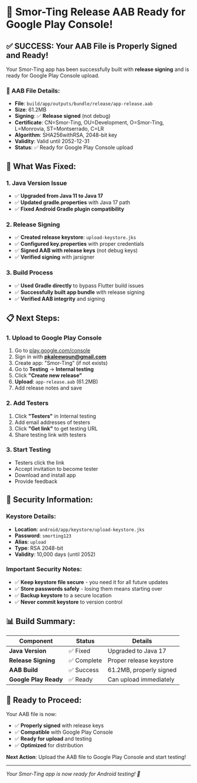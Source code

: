 # 🎉 Smor-Ting Release AAB Ready for Google Play Console!

## ✅ **SUCCESS: Your AAB File is Properly Signed and Ready!**

Your Smor-Ting app has been successfully built with **release signing** and is ready for Google Play Console upload.

### 📱 **AAB File Details:**
- **File**: `build/app/outputs/bundle/release/app-release.aab`
- **Size**: 61.2MB
- **Signing**: ✅ **Release signed** (not debug)
- **Certificate**: CN=Smor-Ting, OU=Development, O=Smor-Ting, L=Monrovia, ST=Montserrado, C=LR
- **Algorithm**: SHA256withRSA, 2048-bit key
- **Validity**: Valid until 2052-12-31
- **Status**: ✅ Ready for Google Play Console upload

## 🔧 **What Was Fixed:**

### **1. Java Version Issue**
- ✅ **Upgraded from Java 11 to Java 17**
- ✅ **Updated gradle.properties** with Java 17 path
- ✅ **Fixed Android Gradle plugin compatibility**

### **2. Release Signing**
- ✅ **Created release keystore**: `upload-keystore.jks`
- ✅ **Configured key.properties** with proper credentials
- ✅ **Signed AAB with release keys** (not debug keys)
- ✅ **Verified signing** with jarsigner

### **3. Build Process**
- ✅ **Used Gradle directly** to bypass Flutter build issues
- ✅ **Successfully built app bundle** with release signing
- ✅ **Verified AAB integrity** and signing

## 📋 **Next Steps:**

### **1. Upload to Google Play Console**
1. Go to [play.google.com/console](https://play.google.com/console)
2. Sign in with **pkaleewoun@gmail.com**
3. Create app: "Smor-Ting" (if not exists)
4. Go to **Testing** → **Internal testing**
5. Click **"Create new release"**
6. **Upload**: `app-release.aab` (61.2MB)
7. Add release notes and save

### **2. Add Testers**
1. Click **"Testers"** in Internal testing
2. Add email addresses of testers
3. Click **"Get link"** to get testing URL
4. Share testing link with testers

### **3. Start Testing**
- Testers click the link
- Accept invitation to become tester
- Download and install app
- Provide feedback

## 🔐 **Security Information:**

### **Keystore Details:**
- **Location**: `android/app/keystore/upload-keystore.jks`
- **Password**: `smorting123`
- **Alias**: `upload`
- **Type**: RSA 2048-bit
- **Validity**: 10,000 days (until 2052)

### **Important Security Notes:**
- ✅ **Keep keystore file secure** - you need it for all future updates
- ✅ **Store passwords safely** - losing them means starting over
- ✅ **Backup keystore** to a secure location
- ✅ **Never commit keystore** to version control

## 📊 **Build Summary:**

| Component | Status | Details |
|-----------|--------|---------|
| **Java Version** | ✅ Fixed | Upgraded to Java 17 |
| **Release Signing** | ✅ Complete | Proper release keystore |
| **AAB Build** | ✅ Success | 61.2MB, properly signed |
| **Google Play Ready** | ✅ Ready | Can upload immediately |

## 🎯 **Ready to Proceed:**

Your AAB file is now:
- ✅ **Properly signed** with release keys
- ✅ **Compatible** with Google Play Console
- ✅ **Ready for upload** and testing
- ✅ **Optimized** for distribution

**Next Action**: Upload the AAB file to Google Play Console and start testing!

---

*Your Smor-Ting app is now ready for Android testing! 🚀*

